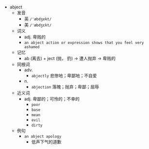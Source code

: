 - abject
  - 发音
    - 英 `/'æbdʒekt/`
    - 美 `/'æbdʒɛkt/`
  - 词义
    - adj. 卑贱的
    - `an abject action or expression shows that you feel very ashamed`
  - 记忆
    - ab (离去) + ject (抛， 扔) → 遭人抛弃 → 卑贱的
  - 同根词
    - adv.
      - `abjectly` 悲惨地；卑鄙地；不自爱
    - n.
      - `abjection` 落魄；抛弃；卑鄙；屈辱
  - 近义词
    - adj. 卑鄙的；可怜的；不幸的
      - `poor`
      - `base`
      - `mean`
      - `evil`
      - `dirty`
  - 例句
    - `an abject apology`
      - 低声下气的道歉


